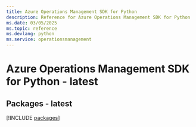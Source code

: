 ```yaml
---
title: Azure Operations Management SDK for Python
description: Reference for Azure Operations Management SDK for Python
ms.date: 03/05/2025
ms.topic: reference
ms.devlang: python
ms.service: operationsmanagement
---
```

# Azure Operations Management SDK for Python - latest
## Packages - latest
[!INCLUDE [packages](operations-management-index.md)]